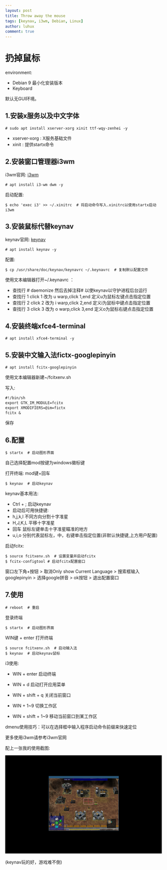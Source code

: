 ```yaml
---
layout: post
title: Throw away the mouse
tags: [keynav, i3wm, Debian, Linux]
author: luhux
comment: true
---
```


# 扔掉鼠标

environment:

- Debian 9 最小化安装版本
- Keyboard

默认无GUI环境。
## 1.安装x服务以及中文字体

	# sudo apt install xserver-xorg xinit ttf-wqy-zenhei -y

- xserver-xorg : X服务基础文件
- xinit : 提供startx命令

## 2.安装窗口管理器i3wm

i3wm官网: [i3wm](https://i3wm.org/)

	# apt install i3-wm dwm -y
	
启动配置:
	
	$ echo 'exec i3' >> ~/.xinitrc  # 将启动命令写入.xinitrc以使用startx启动i3wm

## 3.安装鼠标代替keynav

keynav官网: [keynav](https://www.semicomplete.com/projects/keynav/)

	# apt install keynav -y
	
配置:

	$ cp /usr/share/doc/keynav/keynavrc ~/.keynavrc  # 复制默认配置文件
	
使用文本编辑器打开~/.keynavrc ：
- 查找行 # daemonize 然后去掉注释# 以使keynav以守护进程后台运行
- 查找行 1 click 1 改为 u warp,click 1,end 定义u为鼠标左键点击指定位置
- 查找行 2 click 2 改为 i warp,click 2,end 定义i为鼠标中键点击指定位置
- 查找行 3 click 3 改为 o warp,click 3,end 定义o为鼠标右键点击指定位置

## 4.安装终端xfce4-terminal

	# apt install xfce4-terminal -y
	
## 5.安装中文输入法fictx-googlepinyin

	# apt install fcitx-googlepinyin
	
使用文本编辑器新建~/fcitxenv.sh

写入:

```
#!/bin/sh
export GTK_IM_MODULE=fcitx
export XMODIFIERS=@im=fictx
fcitx &

```

保存

## 6.配置

	$ startx  # 启动图形界面
	
自己选择配置mod按键为windows徽标键

打开终端: mod键+回车

	$ keynav  # 启动keynav
	
keynav基本用法:
- Ctrl + ;  启动keynav
- 启动后可用快捷键:
- h,j,k,l 不同方向分割十字准星
- H,J,K,L 平移十字准星
- 回车 鼠标左键单击十字准星瞄准的地方
- u,i,o 分别代表鼠标左，中，右键单击指定位置(非默认快捷键,上方用户配置)

启动fcitx:

	$ source fcitxenv.sh  # 设置变量并启动fcitx
	$ fcitx-configtool # 启动fcitx配置窗口
	
窗口左下角+按钮 > 取消Only show Current Language > 搜索框输入googlepinyin > 选择google拼音 > ok按钮 > 退出配置窗口

## 7.使用

	# reboot  # 重启
	
登录终端

	$ startx  # 启动图形界面
	
WIN键 + enter 打开终端

	$ source fcitxenv.sh  # 启动输入法
	$ keynav  # 启动keynav鼠标

i3使用:
- WIN + enter 启动终端
- WIN + d 启动打开应用菜单
- WIN + shift + q 关闭当前窗口

- WIN + 1~9 切换工作区
- WIN + shift + 1~9 移动当前窗口到某工作区

dmenu使用技巧：可以在选择框中输入程序启动命令前缀来快速定位

更多使用i3wm请参考i3wm官网

配上一张我的使用截图:

![warzone2100](https://raw.githubusercontent.com/luhux/images/master/2018-07-13-194337_1440x900_scrot.png)

(keynav玩的好，游戏难不倒)

